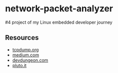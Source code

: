 # network-packet-analyzer
#4 project of my Linux embedded developer journey 

## Resources
- [tcpdump.org](https://www.tcpdump.org/index.html)
- [medium.com](https://medium.com/@sheershikathotli19/getting-started-with-libpcap-and-libnet-crafting-and-capturing-packets-in-c-ae25e04d5ff2)
- [devdungeon.com](https://www.devdungeon.com/content/using-libpcap-c)
- [pluto.it](http://www.pluto.it/files/journal/pj0504/libpcap.html)

